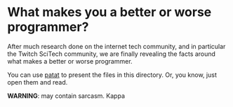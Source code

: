 # What makes you a better or worse programmer?

After much research done on the internet tech community, and in particular the
Twitch SciTech community, we are finally revealing the facts around what makes
a better or worse programmer.

You can use [patat](https://github.com/jaspervdj/patat) to present the files in
this directory. Or, you know, just open them and read.

**WARNING**: may contain sarcasm. Kappa

